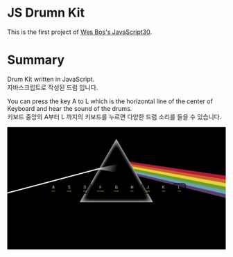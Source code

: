 # JS Drumn Kit

This is the first project of [Wes Bos's JavaScript30](https://javascript30.com/).  

# Summary

Drum Kit written in JavaScript.  
자바스크립트로 작성된 드럼 입니다.

You can press the key A to L which is the horizontal line of the center of Keyboard and hear the sound of the drums.  
키보드 중앙의 A부터 L 까지의 키보드를 누르면 다양한 드럼 소리를 들을 수 있습니다.  

![이미지](./image/readme.png)
